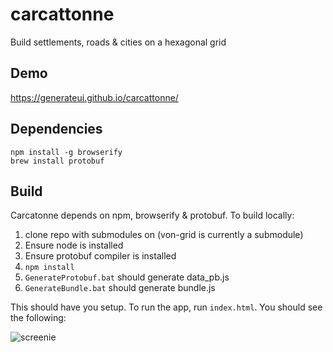 # carcattonne

Build settlements, roads & cities on a hexagonal grid

## Demo
https://generateui.github.io/carcattonne/

## Dependencies

```
npm install -g browserify
brew install protobuf
```

## Build

Carcatonne depends on npm, browserify & protobuf. To build locally:

1. clone repo with submodules on (von-grid is currently a submodule)
2. Ensure node is installed
3. Ensure protobuf compiler is installed
4. `npm install`
5. `GenerateProtobuf.bat` should generate data_pb.js
6. `GenerateBundle.bat` should generate bundle.js

This should have you setup. To run the app, run `index.html`. You should see the following:

![screenie](https://github.com/geluso/carcattonne/blob/master/doc/images/app-screenshot.png?raw=true "Screenshot")
